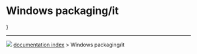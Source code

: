 # Windows packaging/it
}



---
![](images/Button_right.svg) [documentation index](../README.md) > Windows packaging/it
